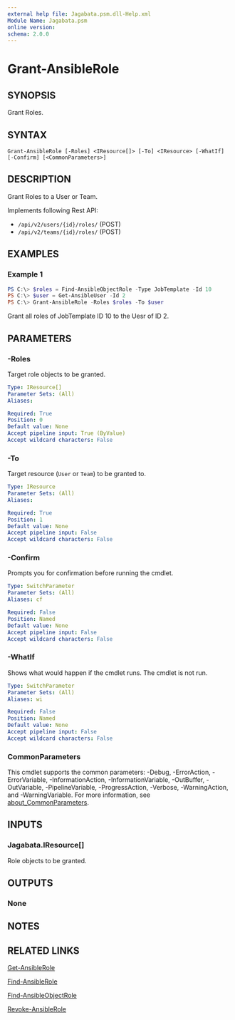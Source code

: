 ```yaml
---
external help file: Jagabata.psm.dll-Help.xml
Module Name: Jagabata.psm
online version:
schema: 2.0.0
---
```


# Grant-AnsibleRole

## SYNOPSIS
Grant Roles.

## SYNTAX

```
Grant-AnsibleRole [-Roles] <IResource[]> [-To] <IResource> [-WhatIf] [-Confirm] [<CommonParameters>]
```

## DESCRIPTION
Grant Roles to a User or Team.

Implements following Rest API:  
- `/api/v2/users/{id}/roles/` (POST)  
- `/api/v2/teams/{id}/roles/` (POST)

## EXAMPLES

### Example 1
```powershell
PS C:\> $roles = Find-AnsibleObjectRole -Type JobTemplate -Id 10
PS C:\> $user = Get-AnsibleUser -Id 2
PS C:\> Grant-AnsibleRole -Roles $roles -To $user
```

Grant all roles of JobTemplate ID 10 to the Uesr of ID 2.

## PARAMETERS

### -Roles
Target role objects to be granted.

```yaml
Type: IResource[]
Parameter Sets: (All)
Aliases:

Required: True
Position: 0
Default value: None
Accept pipeline input: True (ByValue)
Accept wildcard characters: False
```

### -To
Target resource (`User` or `Team`) to be granted to.

```yaml
Type: IResource
Parameter Sets: (All)
Aliases:

Required: True
Position: 1
Default value: None
Accept pipeline input: False
Accept wildcard characters: False
```

### -Confirm
Prompts you for confirmation before running the cmdlet.

```yaml
Type: SwitchParameter
Parameter Sets: (All)
Aliases: cf

Required: False
Position: Named
Default value: None
Accept pipeline input: False
Accept wildcard characters: False
```

### -WhatIf
Shows what would happen if the cmdlet runs.
The cmdlet is not run.

```yaml
Type: SwitchParameter
Parameter Sets: (All)
Aliases: wi

Required: False
Position: Named
Default value: None
Accept pipeline input: False
Accept wildcard characters: False
```

### CommonParameters
This cmdlet supports the common parameters: -Debug, -ErrorAction, -ErrorVariable, -InformationAction, -InformationVariable, -OutBuffer, -OutVariable, -PipelineVariable, -ProgressAction, -Verbose, -WarningAction, and -WarningVariable. For more information, see [about_CommonParameters](http://go.microsoft.com/fwlink/?LinkID=113216).

## INPUTS

### Jagabata.IResource[]
Role objects to be granted.

## OUTPUTS

### None
## NOTES

## RELATED LINKS

[Get-AnsibleRole](Get-AnsibleRole.md)

[Find-AnsibleRole](Find-AnsibleRole.md)

[Find-AnsibleObjectRole](Find-AnsibleObjectRole.md)

[Revoke-AnsibleRole](Revoke-AnsibleRoke.md)
